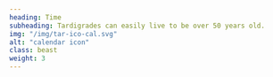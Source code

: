 ```yaml
---
heading: Time
subheading: Tardigrades can easily live to be over 50 years old.
img: "/img/tar-ico-cal.svg"
alt: "calendar icon"
class: beast
weight: 3
---
```

